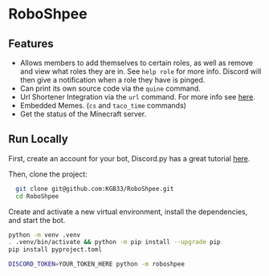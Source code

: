 #  RoboShpee

## Features

  - Allows members to add themselves to certain roles,
        as well as remove and view what roles they are in.
        See `help role` for more info.
        Discord will then give a notification when a role they have is pinged.
  - Can print its own source code via the `quine` command.
  - Url Shortener Integration via the `url` command.
        For more info see [here](https://github.com/KGB33/url-shortener).
  - Embedded Memes. (`cs` and `taco_time` commands)
  - Get the status of the Minecraft server.


## Run Locally

First, create an account for your bot, Discord.py has a great
tutorial [here](https://discordpy.readthedocs.io/en/stable/discord.html).

Then, clone the project:

```bash
  git clone git@github.com:KGB33/RoboShpee.git
  cd RoboShpee
```

Create and activate a new virtual environment, install the dependencies,
and start the bot.

```bash
python -m venv .venv
. .venv/bin/activate && python -m pip install --upgrade pip
pip install pyproject.toml

DISCORD_TOKEN=YOUR_TOKEN_HERE python -m roboshpee
```
